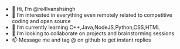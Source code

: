 - 👋 Hi, I’m @re4lvanshsingh
- 👀 I’m interested in everything even remotely related to competitive coding and open source
- 🌱 I’m currently learning C++,Java,NodeJS,Python,CSS,HTML
- 💞️ I’m looking to collaborate on projects and brainstorming sessions
- 📫 Message me and tag @ on github to get instant replies

<!---
re4lvanshsingh/re4lvanshsingh is a ✨ special ✨ repository because its `README.md` (this file) appears on your GitHub profile.
You can click the Preview link to take a look at your changes.
--->
